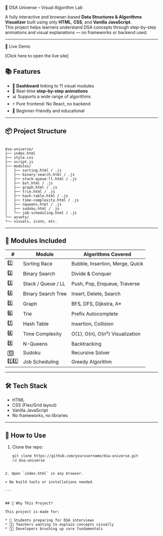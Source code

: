 
🔭 DSA Universe – Visual Algorithm Lab

A fully interactive and browser-based **Data Structures & Algorithms Visualizer** built using only **HTML**, **CSS**, and **Vanilla JavaScript**.  
This project helps learners understand DSA concepts through step-by-step animations and visual explanations — no frameworks or backend used.

---

 🚀 Live Demo

[Click here to open the live site]  


## 📚 Features

- 🔗 **Dashboard** linking to 11 visual modules
- 🧠 Real-time **step-by-step animations**
- 📊 Supports a wide range of algorithms
- ⚡ Pure frontend: No React, no backend
- 🎯 Beginner-friendly and educational

---

## 📦 Project Structure

```

dsa-universe/
├── index.html
├── style.css
├── script.js
├── modules/
│   ├── sorting.html / .js
│   ├── binary-search.html / .js
│   ├── stack-queue-ll.html / .js
│   ├── bst.html / .js
│   ├── graph.html / .js
│   ├── trie.html / .js
│   ├── hash-table.html / .js
│   ├── time-complexity.html / .js
│   ├── nqueens.html / .js
│   ├── sudoku.html / .js
│   └── job-scheduling.html / .js
└── assets/
└── visuals, icons, etc.

````

---

## 🧩 Modules Included

| # | Module | Algorithms Covered |
|--|--------|---------------------|
| 1️⃣ | Sorting Race | Bubble, Insertion, Merge, Quick |
| 2️⃣ | Binary Search | Divide & Conquer |
| 3️⃣ | Stack / Queue / LL | Push, Pop, Enqueue, Traverse |
| 4️⃣ | Binary Search Tree | Insert, Delete, Search |
| 5️⃣ | Graph | BFS, DFS, Dijkstra, A* |
| 6️⃣ | Trie | Prefix Autocomplete |
| 7️⃣ | Hash Table | Insertion, Collision |
| 8️⃣ | Time Complexity | O(1), O(n), O(n²) Visualization |
| 9️⃣ | N-Queens | Backtracking |
| 🔟 | Sudoku | Recursive Solver |
| 1️⃣1️⃣ | Job Scheduling | Greedy Algorithm |

---

## 🛠️ Tech Stack

- HTML
- CSS (Flex/Grid layout)
- Vanilla JavaScript
- No frameworks, no libraries

---

## 📌 How to Use

1. Clone the repo:
   ```bash
   git clone https://github.com/yourusername/dsa-universe.git
   cd dsa-universe
````

2. Open `index.html` in any browser.

> No build tools or installations needed.

---


## 🧠 Why This Project?

This project is made for:

* 📘 Students preparing for DSA interviews
* 👨‍🏫 Teachers wanting to explain concepts visually
* 👨‍💻 Developers brushing up core fundamentals


